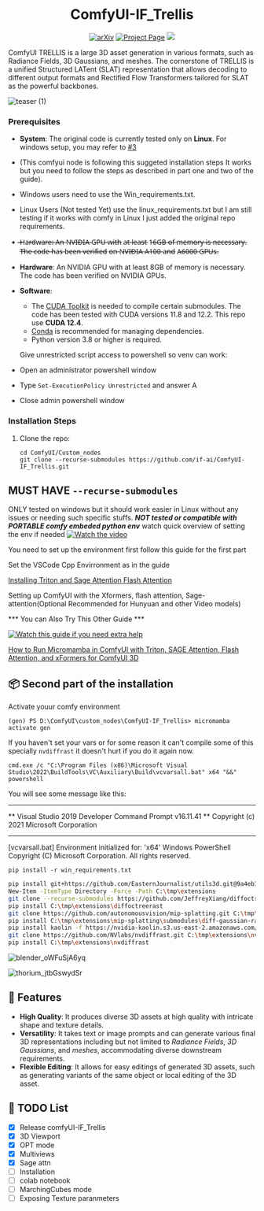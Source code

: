 <h1 align="center">ComfyUI-IF_Trellis</h1>
<p align="center"><a href="https://arxiv.org/abs/2412.01506"><img src='https://img.shields.io/badge/arXiv-Paper-red?logo=arxiv&logoColor=white' alt='arXiv'></a>
<a href='https://trellis3d.github.io'><img src='https://img.shields.io/badge/Project_Page-Website-green?logo=googlechrome&logoColor=white' alt='Project Page'></a>
<a href='https://huggingface.co/spaces/JeffreyXiang/TRELLIS'><img src='https://img.shields.io/badge/%F0%9F%A4%97%20Hugging%20Face-Live_Demo-blue'></a>
</p>
ComfyUI TRELLIS is a large 3D asset generation in various formats, such as Radiance Fields, 3D Gaussians, and meshes. The cornerstone of TRELLIS is a unified Structured LATent (SLAT) representation that allows decoding to different output formats and Rectified Flow Transformers tailored for SLAT as the powerful backbones. 

![teaser (1)](https://github.com/user-attachments/assets/6eee56bd-0936-44a5-b843-be4e87be649f)

### Prerequisites
- **System**: The original code is currently tested only on **Linux**.  For windows setup, you may refer to [#3](https://github.com/microsoft/TRELLIS/issues/3)
- (This comfyui node is following this suggeted installation steps It works but you need to follow the steps as described in part one and two of the guide).
- Windows users need to use the Win_requirements.txt.
- Linux Users (Not tested Yet) use the linux_requirements.txt but I am still testing if it works with comfy in Linux I just added the original repo requirements.  
- *̶*̶H̶a̶r̶d̶w̶a̶r̶e̶*̶*̶:̶ A̶n̶ N̶V̶I̶D̶I̶A̶ G̶P̶U̶ w̶i̶t̶h̶ a̶t̶ l̶e̶a̶s̶t̶ 1̶6̶G̶B̶ o̶f̶ m̶e̶m̶o̶r̶y̶ i̶s̶ n̶e̶c̶e̶s̶s̶a̶r̶y̶. T̶h̶e̶ c̶o̶d̶e̶ h̶a̶s̶ b̶e̶e̶n̶ v̶e̶r̶i̶f̶i̶e̶d̶ o̶n̶ N̶V̶I̶D̶I̶A̶ A̶1̶0̶0̶ a̶n̶d̶ A̶6̶0̶0̶0̶ G̶P̶U̶s̶.
- **Hardware**: An NVIDIA GPU with at least 8GB of memory is necessary. The code has been verified on NVIDIA GPUs.  
- **Software**:   
  - The [CUDA Toolkit](https://developer.nvidia.com/cuda-toolkit-archive) is needed to compile certain submodules. The code has been tested with CUDA versions 11.8 and 12.2.  This repo use **CUDA 12.4**.
  - [Conda](https://docs.anaconda.com/miniconda/install/#quick-command-line-install) is recommended for managing dependencies.  
  - Python version 3.8 or higher is required. 

  Give unrestricted script access to powershell so venv can work:

- Open an administrator powershell window
- Type `Set-ExecutionPolicy Unrestricted` and answer A
- Close admin powershell window

### Installation Steps
1. Clone the repo:
    ```
    cd ComfyUI/Custom_nodes
    git clone --recurse-submodules https://github.com/if-ai/ComfyUI-IF_Trellis.git
    ```
## MUST HAVE `--recurse-submodules`

ONLY tested on windows but it should work easier in Linux without any issues or needing such specific stuffs.
***NOT tested or compatible with PORTABLE comfy embeded python env***
watch quick overview of setting the env if needed
[![Watch the video](https://img.youtube.com/vi/-vEpuYL9I3g/hqdefault.jpg)](https://www.youtube.com/watch?v=-vEpuYL9I3g)

You need to set up the environment first
follow this guide for the first part

Set the VSCode Cpp Envirronment as in the guide

[Installing Triton and Sage Attention Flash Attention](https://ko-fi.com/post/Installing-Triton-and-Sage-Attention-Flash-Attenti-P5P8175434)


Setting up ComfyUI with the Xformers, flash attention, Sage-attention(Optional Recommended for Hunyuan and other Video models)

*** You can Also Try This Other Guide ***

[![Watch this guide if you need extra help](https://img.youtube.com/vi/FjNfDsX-jR0/hqdefault.jpg)](https://www.youtube.com/watch?v=FjNfDsX-jR0)

[How to Run Micromamba in ComfyUI with Triton, SAGE Attention, Flash Attention, and xFormers for ComfyUI 3D](https://comfyuiblog.com/how-to-run-micromamba-in-comfyui-with-triton-sage-attention-flash-attention-and-x-formers-for-comfyui-3d/)



<!-- Installation -->
## 📦 Second part of the installation

Activate youur comfy environment
```
(gen) PS D:\ComfyUI\custom_nodes\ComfyUI-IF_Trellis> micromamba activate gen
```
If you haven't set your vars or for some reason it can't compile some of this specially `nvdiffrast`
it doesn't hurt if you do it again now.
```
cmd.exe /c "C:\Program Files (x86)\Microsoft Visual Studio\2022\BuildTools\VC\Auxiliary\Build\vcvarsall.bat" x64 "&&" powershell
```
You will see some message like this:

**********************************************************************
** Visual Studio 2019 Developer Command Prompt v16.11.41
** Copyright (c) 2021 Microsoft Corporation
**********************************************************************
[vcvarsall.bat] Environment initialized for: 'x64'
Windows PowerShell
Copyright (C) Microsoft Corporation. All rights reserved.

```
pip install -r win_requirements.txt
```

```bash
pip install git+https://github.com/EasternJournalist/utils3d.git@9a4eb15e4021b67b12c460c7057d642626897ec8
New-Item -ItemType Directory -Force -Path C:\tmp\extensions
git clone --recurse-submodules https://github.com/JeffreyXiang/diffoctreerast.git C:\tmp\extensions\diffoctreerast
pip install C:\tmp\extensions\diffoctreerast
git clone https://github.com/autonomousvision/mip-splatting.git C:\tmp\extensions\mip-splatting
pip install C:\tmp\extensions\mip-splatting\submodules\diff-gaussian-rasterization\
pip install kaolin -f https://nvidia-kaolin.s3.us-east-2.amazonaws.com/torch-2.4.0_cu121.html
git clone https://github.com/NVlabs/nvdiffrast.git C:\tmp\extensions\nvdiffrast
pip install C:\tmp\extensions\nvdiffrast
```


![blender_oWFuSjA6yq](https://github.com/user-attachments/assets/7d5fb61a-f2f6-4000-ab32-8555d5c6b7da)

![thorium_jtbGswydSr](https://github.com/user-attachments/assets/15f1d538-faa1-4c79-86f9-05f9b74ae794)

## 🌟 Features
- **High Quality**: It produces diverse 3D assets at high quality with intricate shape and texture details.
- **Versatility**: It takes text or image prompts and can generate various final 3D representations including but not limited to *Radiance Fields*, *3D Gaussians*, and *meshes*, accommodating diverse downstream requirements.
- **Flexible Editing**: It allows for easy editings of generated 3D assets, such as generating variants of the same object or local editing of the 3D asset.

<!-- TODO List -->
## 🚧 TODO List
- [x] Release comfyUI-IF_Trellis
- [x] 3D Viewport 
- [x] OPT mode
- [x] Multiviews
- [x] Sage attn
- [ ] Installation
- [ ] colab notebook
- [ ] MarchingCubes mode
- [ ] Exposing Texture paranmeters  
